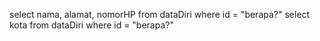 select nama, alamat, nomorHP from dataDiri where id = "berapa?"
select kota from dataDiri where id = "berapa?"
